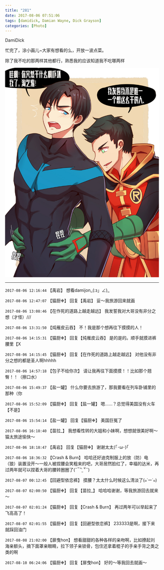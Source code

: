 ```yaml
---
title: "281"
date: 2017-08-06 07:51:06
tags: [damidick, Damian Wayne, Dick Grayson]
categories: [Photo]
---
```


<p>DamiDick</p> 
<p>忙完了，涂小画儿~大家有想看的么，开放一波点菜。</p> 
<p>除了我不吃的那两样其他都行，熟悉我的应该知道我不吃哪两样</p>

![](https://raw.githubusercontent.com/alicewish/meowchain247/master/img_cVZNdzJtQk9JV2ZPaWhwMGRuaU1GSHVoYnFBR0YvZ1B6TDFVakllZnJxdFRwRWE0d3NVWElBPT0.jpg)

---

`2017-08-06 12:16:44` 【禹岩】 想看damijon\_(:з」∠)\_

`2017-08-06 12:47:07` 【猫厨✙】 回复【禹岩】 妥～我旅游回来就画

`2017-08-06 13:08:46` 【在作死的道路上越走越远】 我发誓我对大哥没有非分之想（才怪）///

`2017-08-06 13:31:50` 【炖雁皮云吞】 不！我是那个想再往下摸摸的人！

`2017-08-06 14:15:31` 【猫厨✙】 回复【炖雁皮云吞】 是的是的。顺手就摸进裤腰里【X

`2017-08-06 14:15:45` 【猫厨✙】 回复【在作死的道路上越走越远】 对他没有非分之想的都是圣人啊hhhhh

`2017-08-06 14:57:18` 【包子不给你次】 请让我再往下面摸摸！！比如那个翘臀！！（擦口水）

`2017-08-06 15:49:37` 【盐一罐】 什么你要去旅游了，那我要看在列车卧铺里的那种（你

`2017-08-06 15:52:09` 【猫厨✙】 回复【盐一罐】 嗯……？总觉得美国没有火车【不是】

`2017-08-06 15:54:14` 【盐一罐】 回复【猫厨✙】 美国巨冤了

`2017-08-06 16:18:40` 【苗拉\_】 我想看性转的大姐和小妹啊，想想就很美好啊～猫太旅途愉快～

`2017-08-06 18:18:47` 【禹岩】 回复【猫厨✙】 谢谢太太(｢･ω･)｢

`2017-08-06 18:36:32` 【Crash & Burn】 哈哈还好迪克制服上的放（防）电（狼）装置没开～一般人被捏腰会笑粗来的吧，大哥居然脸红了，幸福的达米，再过两年就可以捏着大哥的腰转圈圈了(˶‾᷄ ⁻̫ ‾᷅˵)

`2017-08-07 00:12:45` 【回避型依恋裤】 摸腰？太太什么时候这么清淡了(๑˙ー˙๑)

`2017-08-07 02:00:50` 【猫厨✙】 回复【苗拉\_】 哈哈哈谢谢，等我旅游回去就来～

`2017-08-07 02:01:24` 【猫厨✙】 回复【Crash & Burn】 再过两年可以举起来了飞高高了！

`2017-08-07 02:01:55` 【猫厨✙】 回复【回避型依恋裤】 233333是啊，接下来就踩回油门

`2017-08-08 21:02:00` 【扉曳hon】 想看甜甜的各种各样的亲吻啊，比如撩起刘海亲额头，摘下面罩亲眼睛，拉下领子亲锁骨，包住还拿着棍子的手亲手背之类之类的啊

`2017-08-10 06:24:06` 【猫厨✙】 回复【扉曳hon】 好的～等我回去就画～

